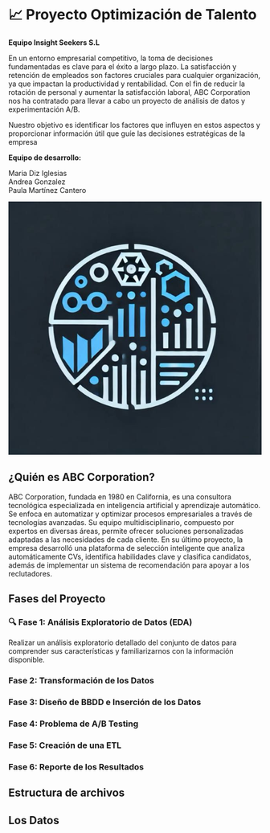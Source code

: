 # 📈 Proyecto Optimización de Talento
**Equipo Insight Seekers S.L**

En un entorno empresarial competitivo, la toma de decisiones fundamentadas es clave para el éxito a largo plazo. La satisfacción y retención de empleados son factores cruciales para cualquier organización, ya que impactan la productividad y rentabilidad. Con el fin de reducir la rotación de personal y aumentar la satisfacción laboral, ABC Corporation nos ha contratado para llevar a cabo un proyecto de análisis de datos y experimentación A/B. 

Nuestro objetivo es identificar los factores que influyen en estos aspectos y proporcionar información útil que guíe las decisiones estratégicas de la empresa

**Equipo de desarrollo:**  

Maria Diz Iglesias  
Andrea Gonzalez  
Paula Martínez Cantero



![imagen_logo](logo.jpeg)

## ¿Quién es ABC Corporation?

ABC Corporation, fundada en 1980 en California, es una consultora tecnológica especializada en inteligencia artificial y aprendizaje automático. Se enfoca en automatizar y optimizar procesos empresariales a través de tecnologías avanzadas. Su equipo multidisciplinario, compuesto por expertos en diversas áreas, permite ofrecer soluciones personalizadas adaptadas a las necesidades de cada cliente. En su último proyecto, la empresa desarrolló una plataforma de selección inteligente que analiza automáticamente CVs, identifica habilidades clave y clasifica candidatos, además de implementar un sistema de recomendación para apoyar a los reclutadores.

## Fases del Proyecto

### 🔍 Fase 1: Análisis Exploratorio de Datos (EDA)

Realizar un análisis exploratorio detallado del conjunto de datos para comprender sus características y familiarizarnos con la información disponible.

### Fase 2: Transformación de los Datos

### Fase 3: Diseño de BBDD e Inserción de los Datos

### Fase 4: Problema de A/B Testing

### Fase 5: Creación de una ETL

### Fase 6: Reporte de los Resultados

## Estructura de archivos

## Los Datos

